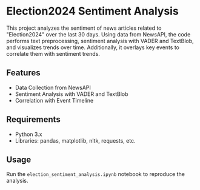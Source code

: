 
# Election2024 Sentiment Analysis

This project analyzes the sentiment of news articles related to "Election2024" over the last 30 days. Using data from NewsAPI, the code performs text preprocessing, sentiment analysis with VADER and TextBlob, and visualizes trends over time. Additionally, it overlays key events to correlate them with sentiment trends.

## Features
- Data Collection from NewsAPI
- Sentiment Analysis with VADER and TextBlob
- Correlation with Event Timeline

## Requirements
- Python 3.x
- Libraries: pandas, matplotlib, nltk, requests, etc.

## Usage
Run the `election_sentiment_analysis.ipynb` notebook to reproduce the analysis.
